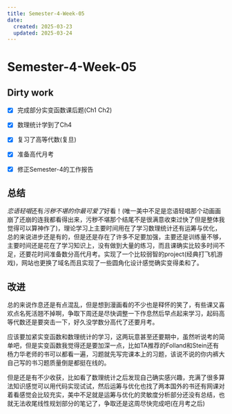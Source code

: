 ```yaml
---
title: Semester-4-Week-05
date: 
  created: 2025-03-23
  updated: 2025-03-24
---
```


# Semester-4-Week-05

## Dirty work

- [x] 完成部分实变函数课后题(Ch1 Ch2)
- [x] 数理统计学到了Ch4
- [x] 复习了高等代数(复旦)
- [x] 准备高代月考
- [x] 修正Semester-4的工作报告


## 总结

*恋语轻唱*还有*污秽不堪的你最可爱了*好看！(唯一美中不足是恋语轻唱那个动画画崩了还崩的连我都看得出来，污秽不堪那个结尾不是很满意收束过快了但是整体我觉得可以算神作了)，理论学习上主要时间用在了学习数理统计还有运筹与优化，总的来说进步还是有的，但是还是存在了许多不足要加强，主要还是训练量不够，主要时间还是花在了学习知识上，没有做到大量的练习，而且课确实比较多时间不足，还要花时间准备数分高代月考。实现了一个比较弱智的project(经典打飞机游戏)，网站也更换了域名而且实现了一些圆角化设计感觉确实变得柔和了。

## 改进

总的来说作息还是有点混乱，但是想到漫画看的不少也是释怀的笑了，有些课又喜欢点名死活翘不掉啊，争取下周还是尽快调整一下作息然后早点起来学习，起码高等代数还是要突击一下，好久没学数分高代了还要月考。

应该要加紧实变函数和数理统计的学习，这两玩意甚至还要期中，虽然听说考的简单吧，但是实变函数我觉得还是要加深一点，比如TA推荐的Folland和Stein还有杨力华老师的书可以都看一遍，习题就先写完课本上的习题，该说不说的你内裤大自己写的书习题质量倒是都挺在线的。

但是还是有不少收获，比如看了数理统计之后发现自己确实感兴趣，充满了很多算法知识感觉可以用代码实现试试，然后运筹与优化也找了两本国外的书还有网课对着看感觉会比较充实，美中不足就是运筹与优化的灵敏度分析部分还没有总结，也就无法收尾线性规划部分的笔记了，争取还是这周尽快完成吧(在月考之后)













